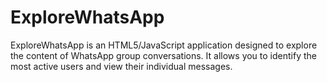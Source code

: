 # ExploreWhatsApp
ExploreWhatsApp is an HTML5/JavaScript application designed to explore the content of WhatsApp group conversations. It allows you to identify the most active users and view their individual messages.
